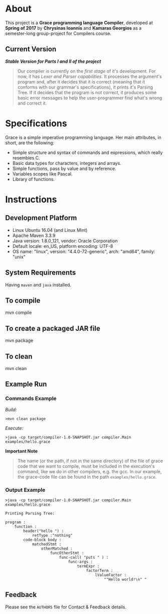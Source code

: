 # About

  This project is a **Grace programming language Compiler**, developed at **Spring of 2017** by
  **Chrysinas Ioannis** and **Kamaras Georgios** as a semester-long group-project for Compilers course.

## Current Version

  ***Stable Version for Parts I and II of the project***
  >Our compiler is currently on the *first stage* of it's development. For now, it has *Lexer and Parser capabilities*.
  It processes the argument's program and, after it decides that it is correct (meaning that it conforms with our grammar's
  specifications), it prints it's Parsing Tree. If it decides that the program is not correct, it produces some
  basic error messages to help the user-programmer find what's wrong and correct it.
  
# Specifications

  Grace is a simple imperative programming language. Her main attributes, in short, are the following:
  * Simple structure and syntax of commands and expressions, which really resembles C.
  * Basic data types for characters, integers and arrays.
  * Simple functions, pass by value and by reference.
  * Variables scopes like Pascal.
  * Library of functions.

# Instructions

## Development Platform

   * Linux Ubuntu 16.04 (and Linux Mint)
   * Apache Maven 3.3.9
   * Java version: 1.8.0_121, vendor: Oracle Corporation
   * Default locale: en_US, platform encoding: UTF-8
   * OS name: "linux", version: "4.4.0-72-generic", arch: "amd64", family: "unix"

## System Requirements

   Having ```maven``` and ```java``` installed.

## To compile

   mvn compile

## To create a packaged JAR file

   mvn package

## To clean

   mvn clean
   
## Example Run

### Commands Example

   *Build:*
   
   ```>mvn clean package```
   
   *Execute:*
   
   ```>java -cp target/compiler-1.0-SNAPSHOT.jar compiler.Main examples/hello.grace```
    
   **Important Note**
   >The name (or the path, if not in the same directory) of the file of grace code that we want to compile, must be included in the execution's command, like we do in other compilers, e.g. the gcc. In our example, the grace-code file can be found in the path ```examples/hello.grace```.
   
### Output Example

   ```
   >java -cp target/compiler-1.0-SNAPSHOT.jar compiler.Main examples/hello.grace 
   
   Printing Parsing Tree:
   
   program :
       function :
           header("hello ") :
               retType :"nothing"
           code-block body :
               matchedStmt :
                   otherMatched :
                       funcOtherStmt :
                           func-call( "puts " ) :
                               func-args :
                                   termExpr :
                                       factorTerm :
                                           lValueFactor :
                                               ""Hello world!\n" "
   ```

## Feedback

  Please see the ```AUTHORS``` file for Contact & Feedback details.